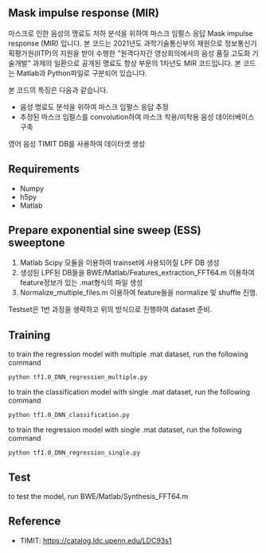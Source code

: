 ## Mask impulse response (MIR)

마스크로 인한 음성의 명료도 저하 분석을 위하여 마스크 임펄스 응답 Mask impulse response (MIR) 입니다. 본 코드는 2021년도 과학기술통신부의 재원으로 정보통신기획평가원(IITP)의 지원을 받아 수행한 "원격다자간 영상회의에서의 음성 품질 고도화 기술개발" 과제의 일환으로 공개된 명료도 향상 부문의 1차년도 MIR 코드입니다. 본 코드는 Matlab과 Python파일로 구분되어 있습니다.

본 코드의 특징은 다음과 같습니다.
* 음성 명료도 분석을 위하여 마스크 임펄스 응답 추정
* 추정된 마스크 임펄스를 convolution하여 마스크 착용/미착용 음성 데이터베이스 구축

영어 음성 TIMIT DB를 사용하여 데이터셋 생성

## Requirements
* Numpy
* h5py
* Matlab

## Prepare exponential sine sweep (ESS) sweeptone
1. Matlab Scipy 모듈을 이용하여 trainset에 사용되어질 LPF DB 생성
2. 생성된 LPF된 DB들을 BWE/Matlab/Features_extraction_FFT64.m 이용하여 feature정보가 있는 .mat형식의 파일 생성
3. Normalize_multiple_files.m 이용하여 feature들을 normalize 및 shuffle 진행.

Testset은 1번 과정을 생략하고 위의 방식으로 진행하여 dataset 준비.

## Training
to train the regression model with multiple .mat dataset, run the following command
```
python tf1.0_DNN_regression_multiple.py
```
to train the classification model with single .mat dataset, run the following command
```
python tf1.0_DNN_classification.py
```
to train the regression model with single .mat dataset, run the following command
```
python tf1.0_DNN_regression_single.py
```

## Test
to test the model, run BWE/Matlab/Synthesis_FFT64.m

## Reference
* TIMIT: https://catalog.ldc.upenn.edu/LDC93s1
